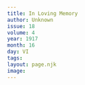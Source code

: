 ```yaml
---
title: In Loving Memory
author: Unknown
issue: 18
volume: 4
year: 1917
month: 16
day: VI
tags:
layout: page.njk
image:
---
```





